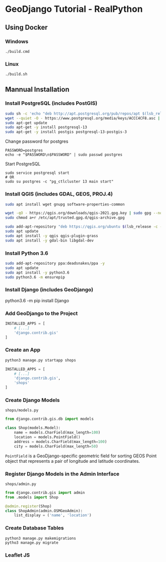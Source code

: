 # GeoDjango Tutorial - RealPython

## Using Docker

### Windows
```
./build.cmd
```
### Linux
```
./build.sh
```



## Mannual Installation

### Install PostgreSQL (includes PostGIS)
```bash
sudo sh -c 'echo "deb http://apt.postgresql.org/pub/repos/apt $(lsb_release -cs)-pgdg main" > /etc/apt/sources.list.d/pgdg.list'
wget --quiet -O - https://www.postgresql.org/media/keys/ACCC4CF8.asc | sudo apt-key add -
sudo apt-get update
sudo apt-get -y install postgresql-13
sudo apt-get -y install postgis postgresql-13-postgis-3
```
Change password for postgres
```
PASSWORD=postgres
echo -e "$PASSWORD\n$PASSWORD" | sudo passwd postgres
```
Start PostgreSQL
```
sudo service postgresql start
# OR
sudo su postgres -c "pg_ctlcluster 13 main start"
```

### Install QGIS (includes GDAL, GEOS, PROJ.4)
```bash
sudo apt install wget gnupg software-properties-common
```
```bash
wget -qO - https://qgis.org/downloads/qgis-2021.gpg.key | sudo gpg --no-default-keyring --keyring gnupg-ring:/etc/apt/trusted.gpg.d/qgis-archive.gpg --import
sudo chmod a+r /etc/apt/trusted.gpg.d/qgis-archive.gpg
```
```bash
sudo add-apt-repository "deb https://qgis.org/ubuntu $(lsb_release -c -s) main"
sudo apt update
sudo apt install -y qgis qgis-plugin-grass
sudo apt install -y gdal-bin libgdal-dev
```

### Install Python 3.6
```bash
sudo add-apt-repository ppa:deadsnakes/ppa -y
sudo apt update
sudo apt install -y python3.6
sudo python3.6 -m ensurepip
```

### Install Django (includes GeoDjango)
python3.6 -m pip install Django

### Add GeoDjango to the Project
```python
INSTALLED_APPS = [
    # [...]
    'django.contrib.gis'
]
```

### Create an App
```python
python3 manage.py startapp shops
```
```python
INSTALLED_APPS = [
    # [...]
    'django.contrib.gis',
    'shops'
]
```

### Create Django Models
`shops/models.py`
```python
from django.contrib.gis.db import models

class Shop(models.Model):
    name = models.CharField(max_length=100)
    location = models.PointField()
    address = models.CharField(max_length=100)
    city = models.CharField(max_length=50)
```
`PointField` is a GeoDjango-specific geometric field for sorting GEOS Point object that represents a pair of longitude and latitude coordinates.

### Register Django Models in the Admin Interface
`shops/admin.py`
```python
from django.contrib.gis import admin
from .models import Shop

@admin.register(Shop)
class ShopAdmin(admin.OSMGeoAdmin):
    list_display = ('name', 'location')
```

### Create Database Tables
```
python3 manage.py makemigrations
pytho3 manage.py migrate
```

### Leaflet JS
